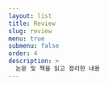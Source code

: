 ```yaml
---
layout: list
title: Review
slug: review
menu: true
submenu: false
order: 4
description: >
  논문 및 책을 읽고 정리한 내용
---
```

